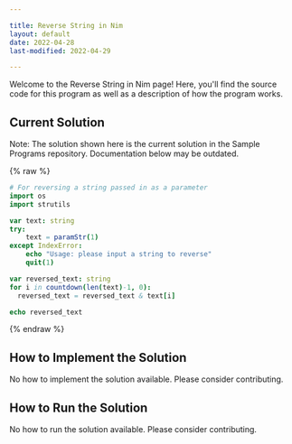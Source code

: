 ```yaml
---

title: Reverse String in Nim
layout: default
date: 2022-04-28
last-modified: 2022-04-29

---
```


Welcome to the Reverse String in Nim page! Here, you'll find the source code for this program as well as a description of how the program works.

## Current Solution

Note: The solution shown here is the current solution in the Sample Programs repository. Documentation below may be outdated.

{% raw %}

```Nim
# For reversing a string passed in as a parameter
import os
import strutils

var text: string
try:
    text = paramStr(1)
except IndexError:
    echo "Usage: please input a string to reverse"
    quit(1)

var reversed_text: string
for i in countdown(len(text)-1, 0):
  reversed_text = reversed_text & text[i]

echo reversed_text


```

{% endraw %}

## How to Implement the Solution

No how to implement the solution available. Please consider contributing.

## How to Run the Solution

No how to run the solution available. Please consider contributing.